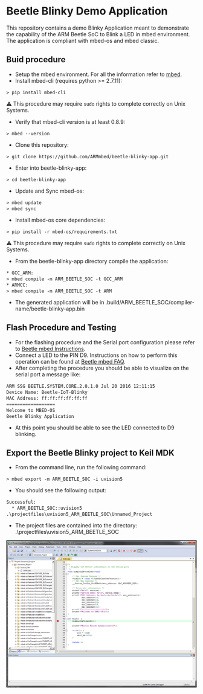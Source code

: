 Beetle Blinky Demo Application
==============================

This repository contains a demo Blinky Application meant to demonstrate the capability of the ARM Beetle SoC to Blink a LED in mbed environment.
The application is compliant with mbed-os and mbed classic.

Buid procedure
--------------

* Setup the mbed environment. For all the information refer to [mbed](https://developer.mbed.org/).
* Install mbed-cli (requires python >= 2.7.11):
```
> pip install mbed-cli
```
:warning: This procedure may require ```sudo``` rights to complete correctly on Unix Systems.
* Verify that mbed-cli version is at least 0.8.9:
```
> mbed --version
```
* Clone this repository:
```
> git clone https://github.com/ARMmbed/beetle-blinky-app.git
```
* Enter into beetle-blinky-app:
```
> cd beetle-blinky-app
```
* Update and Sync mbed-os:
```
> mbed update
> mbed sync
```
* Install mbed-os core dependencies:
```
> pip install -r mbed-os/requirements.txt
```
:warning: This procedure may require ```sudo``` rights to complete correctly on Unix Systems.
* From the beetle-blinky-app directory compile the application:
```
* GCC_ARM:
> mbed compile -m ARM_BEETLE_SOC -t GCC_ARM
* ARMCC:
> mbed compile -m ARM_BEETLE_SOC -t ARM
```
* The generated application will be in .build/ARM_BEETLE_SOC/compiler-name/beetle-blinky-app.bin

Flash Procedure and Testing
---------------------------

* For the flashing procedure and the Serial port configuration please refer to [Beetle mbed Instructions](https://community.arm.com/docs/DOC-11614).
* Connect a LED to the PIN D9. Instructions on how to perform this operation can be found at [Beetle mbed FAQ](https://community.arm.com/docs/DOC-11713).
* After completing the procedure you should be able to visualize on the serial port a message like:
```
ARM SSG BEETLE.SYSTEM.CORE.2.0.1.0 Jul 20 2016 12:11:15
Device Name: Beetle-IoT-Blinky
MAC Address: ff:ff:ff:ff:ff:ff
==================
Welcome to MBED-OS
Beetle Blinky Application
```
* At this point you should be able to see the LED connected to D9 blinking.

Export the Beetle Blinky project to Keil MDK
--------------------------------------------

* From the command line, run the following command:
```
> mbed export -m ARM_BEETLE_SOC -i uvision5
```

* You should see the following output:
```
Successful:
  * ARM_BEETLE_SOC::uvision5    .\projectfiles\uvision5_ARM_BEETLE_SOC\Unnamed_Project
```

* The project files are contained into the directory: .\projectfiles\uvision5_ARM_BEETLE_SOC

![Image of Beetle Project on uVision5](img/uvision5_beetle_blinky_app.png)
